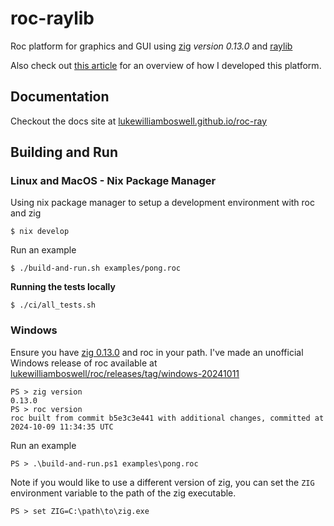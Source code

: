 # roc-raylib

Roc platform for graphics and GUI using [zig](https://ziglang.org) *version 0.13.0* and [raylib](https://www.raylib.com)

Also check out [this article](https://lukewilliamboswell.github.io/roc-ray-experiment/) for an overview of how I developed this platform.

## Documentation

Checkout the docs site at [lukewilliamboswell.github.io/roc-ray](https://lukewilliamboswell.github.io/roc-ray/)

## Building and Run

### Linux and MacOS - Nix Package Manager

Using nix package manager to setup a development environment with roc and zig

```
$ nix develop
```

Run an example

```
$ ./build-and-run.sh examples/pong.roc
```

**Running the tests locally**

```
$ ./ci/all_tests.sh
```

### Windows

Ensure you have [zig 0.13.0](https://ziglang.org/download/) and roc in your path. I've made an unofficial Windows release of roc available at [lukewilliamboswell/roc/releases/tag/windows-20241011](https://github.com/lukewilliamboswell/roc/releases/tag/windows-20241011)

```
PS > zig version
0.13.0
PS > roc version
roc built from commit b5e3c3e441 with additional changes, committed at 2024-10-09 11:34:35 UTC
```

Run an example

```
PS > .\build-and-run.ps1 examples\pong.roc
```

Note if you would like to use a different version of zig, you can set the `ZIG` environment variable to the path of the zig executable.

```
PS > set ZIG=C:\path\to\zig.exe
```
